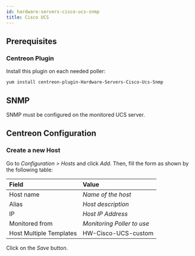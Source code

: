 ```yaml
---
id: hardware-servers-cisco-ucs-snmp
title: Cisco UCS
---
```


## Prerequisites

### Centreon Plugin

Install this plugin on each needed poller:

``` shell
yum install centreon-plugin-Hardware-Servers-Cisco-Ucs-Snmp
```

## SNMP

SNMP must be configured on the monitored UCS server.

## Centreon Configuration

### Create a new Host

Go to *Configuration > Hosts* and click *Add*. Then, fill the form as shown by
the following table:

| Field                                | Value                      |
| :----------------------------------- | :------------------------- |
| Host name                            | *Name of the host*         |
| Alias                                | *Host description*         |
| IP                                   | *Host IP Address*          |
| Monitored from                       | *Monitoring Poller to use* |
| Host Multiple Templates              | HW-Cisco-UCS-custom        |

Click on the *Save* button.
